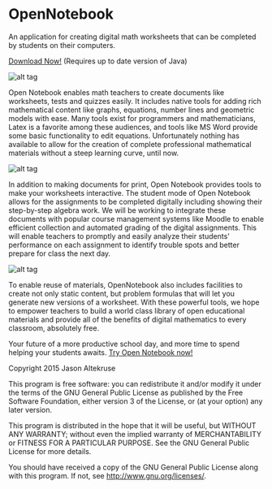 # OpenNotebook
An application for creating digital math worksheets that can be completed by students on their computers.

[Download Now!](http://jaltekruse.github.io/OpenNotebook/OpenNotebook_0.1.jar) (Requires up to date version of Java)

![alt tag](http://jaltekruse.github.io/OpenNotebook/images/Screenshot.png)

Open Notebook enables math teachers to create documents like worksheets, tests and quizzes easily. 
It includes native tools for adding rich mathematical content like graphs, equations, number 
lines and geometric models with ease. Many tools exist for programmers and mathematicians, 
Latex is a favorite among these audiences, and tools like MS Word provide some basic 
functionality to edit equations. Unfortunately nothing has available to allow for the 
creation of complete professional mathematical materials without a steep learning 
curve, until now.


![alt tag](http://jaltekruse.github.io/OpenNotebook/images/problemSolving.png)

In addition to making documents for print, Open Notebook provides tools to make your worksheets
interactive. The student mode of Open Notebook allows for the assignments to be completed 
digitally including showing their step-by-step algebra work. We will be working to integrate
these documents with popular course management systems like Moodle to enable efficient collection
and automated grading of the digital assignments. This will enable teachers to promptly and 
easily analyze their students' performance on each assignment to identify trouble spots and 
better prepare for class the next day.

![alt tag](http://jaltekruse.github.io/OpenNotebook/images/ProblemGen.gif)

To enable reuse of materials, OpenNotebook also includes facilities to create not only static
content, but problem formulas that will let you generate new versions of a worksheet. With these
powerful tools, we hope to empower teachers to build a world class library of open educational materials
and provide all of the benefits of digital mathematics to every classroom, absolutely free.

Your future of a more productive school day, and more time to spend helping your students 
awaits. [Try Open Notebook now!](http://jaltekruse.github.io/OpenNotebook/OpenNotebook_0.1.jar) 

Copyright 2015 Jason Altekruse

This program is free software: you can redistribute it and/or modify
it under the terms of the GNU General Public License as published by
the Free Software Foundation, either version 3 of the License, or
(at your option) any later version.

This program is distributed in the hope that it will be useful,
but WITHOUT ANY WARRANTY; without even the implied warranty of
MERCHANTABILITY or FITNESS FOR A PARTICULAR PURPOSE.  See the
GNU General Public License for more details.

You should have received a copy of the GNU General Public License
along with this program.  If not, see <http://www.gnu.org/licenses/>.
